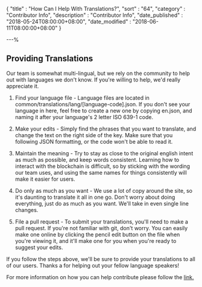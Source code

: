 {
"title"       : "How Can I Help With Translations?",
"sort"        : "64",
"category"    : "Contributor Info",
"description" : "Contributor Info",
"date_published" : "2018-05-24T08:00:00+08:00",
"date_modified"  : "2018-06-11T08:00:00+08:00"
}

---%


## Providing Translations

Our team is somewhat multi-lingual, but we rely on the community to help out with languages we don't know. If you're willing to help, we'd really appreciate it.

1. Find your language file - Language files are located in common/translations/lang/[language-code].json. If you don't see your language in here, feel free to create a new one by copying en.json, and naming it after your language's 2 letter ISO 639-1 code.

2. Make your edits - Simply find the phrases that you want to translate, and change the text on the right side of the key. Make sure that you following JSON formatting, or the code won't be able to read it.

3. Maintain the meaning - Try to stay as close to the original english intent as much as possible, and keep words consistent. Learning how to interact with the blockchain is difficult, so by sticking with the wording our team uses, and using the same names for things consistently will make it easier for users.

4. Do only as much as you want - We use a lot of copy around the site, so it's daunting to translate it all in one go. Don't worry about doing everything, just do as much as you want. We'll take in even single line changes.

5. File a pull request - To submit your translations, you'll need to make a pull request. If you're not familiar with git, don't worry. You can easily make one online by clicking the pencil edit button on the file when you're viewing it, and it'll make one for you when you're ready to suggest your edits.

If you follow the steps above, we'll be sure to provide your translations to all of our users. Thanks a for helping out your fellow language speakers!

For more information on how you can help contribute please follow the [link.](https://github.com/MyCryptoHQ/MyCrypto/wiki/Contributing-Providing-Translations)
